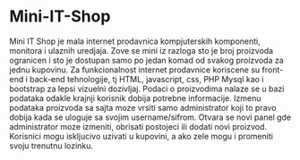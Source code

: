 # Mini-IT-Shop
Mini IT Shop je mala internet prodavnica kompjuterskih komponenti, monitora i ulaznih uredjaja. Zove se mini iz razloga sto je broj proizvoda ogranicen i sto je dostupan samo po jedan komad od svakog proizvoda za jednu kupovinu.
Za funkcionalnost internet prodavnice koriscene su front-end i back-end tehnologije, tj HTML, javascript, css, PHP Mysql kao i bootstrap za lepsi vizuelni dozivljaj. Podaci o proizvodima nalaze se u bazi podataka odakle krajnji korisnik dobija potrebne informacije. Izmenu podataka proizvoda sa sajta moze vrsiti samo administrator koji to pravo dobija kada se uloguje sa svojim username/sifrom. Otvara se novi panel gde administrator moze izmeniti, obrisati postojeci ili dodati novi proizvod.
Korisnici mogu iskljucivo uzivati u kupovini, a ako zele mogu i promeniti svoju trenutnu lozinku.

